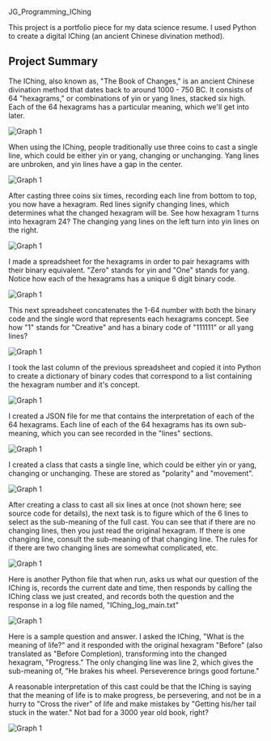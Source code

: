 JG_Programming_IChing

This project is a portfolio piece for my data science resume. I used Python to create a digital IChing (an ancient Chinese divination method).

## Project Summary

The IChing, also known as, "The Book of Changes," is an ancient Chinese divination method that dates back to around 1000 - 750 BC. It consists of 64 "hexagrams," or combinations of yin or yang lines, stacked six high. Each of the 64 hexagrams has a particular meaning, which we'll get into later.

![Graph 1](output/JG_IChing_01_Explanation_A_001.jpg)

When using the IChing, people traditionally use three coins to cast a single line, which could be either yin or yang, changing or unchanging. Yang lines are unbroken, and yin lines have a gap in the center.

![Graph 1](output/JG_IChing_02_Coins_A_001.jpg)

After casting three coins six times, recording each line from bottom to top, you now have a hexagram. Red lines signify changing lines, which determines what the changed hexagram will be. See how hexagram 1 turns into hexagram 24? The changing yang lines on the left turn into yin lines on the right.

![Graph 1](output/JG_IChing_03_Cast_A_001.jpg)

I made a spreadsheet for the hexagrams in order to pair hexagrams with their binary equivalent. "Zero" stands for yin and "One" stands for yang. Notice how each of the hexagrams has a unique 6 digit binary code.

![Graph 1](output/JG_IChing_04_Binary_A_001.jpg)

This next spreadsheet concatenates the 1-64 number with both the binary code and the single word that represents each hexagrams concept. See how "1" stands for "Creative" and has a binary code of "111111" or all yang lines?

![Graph 1](output/JG_IChing_05_Spreadsheet_A_001.jpg)

I took the last column of the previous spreadsheet and copied it into Python to create a dictionary of binary codes that correspond to a list containing the hexagram number and it's concept.

![Graph 1](output/JG_IChing_06_Dict_A_001.jpg)

I created a JSON file for me that contains the interpretation of each of the 64 hexagrams. Each line of each of the 64 hexagrams has its own sub-meaning, which you can see recorded in the "lines" sections.

![Graph 1](output/JG_IChing_07_JSON_A_001.jpg)

I created a class that casts a single line, which could be either yin or yang, changing or unchanging. These are stored as "polarity" and "movement".

![Graph 1](output/JG_IChing_08_Cast_Single_A_001.jpg)

After creating a class to cast all six lines at once (not shown here; see source code for details), the next task is to figure which of the 6 lines to select as the sub-meaning of the full cast. You can see that if there are no changing lines, then you just read the original hexagram. If there is one changing line, consult the sub-meaning of that changing line. The rules for if there are two changing lines are somewhat complicated, etc.

![Graph 1](output/JG_IChing_09_Change_Lines_A_001.jpg)

Here is another Python file that when run, asks us what our question of the IChing is, records the current date and time, then responds by calling the IChing class we just created, and records both the question and the response in a log file named, "IChing_log_main.txt"

![Graph 1](output/JG_IChing_10_Call_Class_A_001.jpg)

Here is a sample question and answer. I asked the IChing, "What is the meaning of life?" and it responded with the original hexagram "Before" (also translated as "Before Completion), transforming into the changed hexagram, "Progress." The only changing line was line 2, which gives the sub-meaning of, "He brakes his wheel. Perseverence brings good fortune."

A reasonable interpretation of this cast could be that the IChing is saying that the meaning of life is to make progress, be persevering, and not be in a hurry to "Cross the river" of life and make mistakes by "Getting his/her tail stuck in the water." Not bad for a 3000 year old book, right?

![Graph 1](output/JG_IChing_11_Question_A_001.jpg)
















